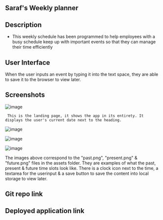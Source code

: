 ## Saraf's Weekly planner

## Description

* This weekly schedule has been programmed to help employees with a busy schedule keep up with important events so that they can manage their time efficiently 

## User Interface 

When the user inputs an event by typing it into the text space, they are able to save it to the browser to view later.  


## Screenshots 
![image](https://user-images.githubusercontent.com/114966651/206434922-f4ec98cb-7cc5-4410-8404-e03536075fce.png)

     This is the landing page, it shows the app in its entirety. It displays the user's current date next to the heading. 
     
![image](https://user-images.githubusercontent.com/114966651/206434106-4828e978-5b53-4827-ac4a-dc35adfe6204.png)

![image](https://user-images.githubusercontent.com/114966651/206434317-92ed5c85-48cb-470a-980b-a1a8d28a4c4c.png)

![image](https://user-images.githubusercontent.com/114966651/206434277-7d5f4220-5eb2-4afd-b297-9158092bad36.png)

   The images above correspond to the "past.png", "present.png" & "future.png" files in the assets folder. They are examples of what the past, present & future time slots look like. There is a clock icon next to the time, a textarea for the userinput & a save button to save the content into local storage to view later. 

## Git repo link 

## Deployed application link

